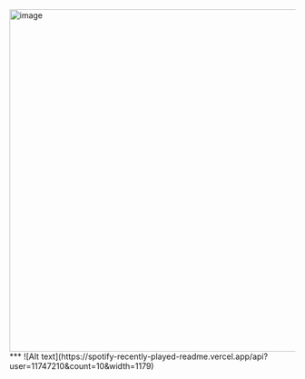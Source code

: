 <img width="1179" height="604" alt="image" src="https://github.com/user-attachments/assets/2fc1c6aa-bec4-49cf-946d-1375fd259cce" />
***
![Alt text](https://spotify-recently-played-readme.vercel.app/api?user=11747210&count=10&width=1179)
